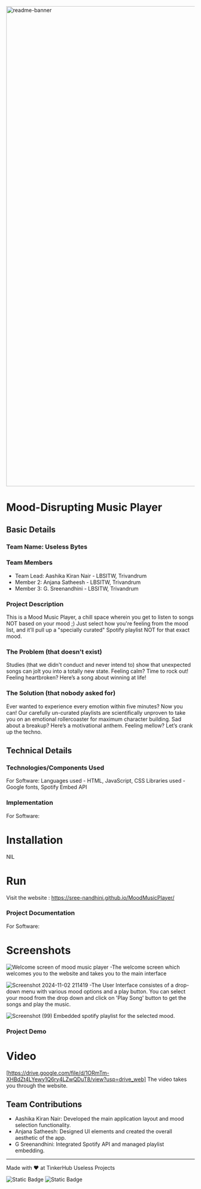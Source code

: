 <img width="1280" alt="readme-banner" src="https://github.com/user-attachments/assets/35332e92-44cb-425b-9dff-27bcf1023c6c">

# Mood-Disrupting Music Player


## Basic Details
### Team Name: Useless Bytes


### Team Members
- Team Lead: Aashika Kiran Nair - LBSITW, Trivandrum
- Member 2: Anjana Satheesh - LBSITW, Trivandrum
- Member 3: G. Sreenandhini - LBSITW, Trivandrum

### Project Description
This is a Mood Music Player, a chill space wherein you get to listen to songs NOT based on your mood ;) Just select how you're feeling  from the mood list, and it’ll pull up a "specially curated" Spotify playlist NOT for that exact mood.

### The Problem (that doesn't exist)
Studies (that we didn't conduct and never intend to) show that unexpected songs can jolt you into a totally new state. Feeling calm? Time to rock out! Feeling heartbroken? Here’s a song about winning at life!

### The Solution (that nobody asked for)
Ever wanted to experience every emotion within five minutes? Now you can! Our carefully un-curated playlists are scientifically unproven to take you on an emotional rollercoaster for maximum character building. Sad about a breakup? Here’s a motivational anthem. Feeling mellow? Let’s crank up the techno.

## Technical Details
### Technologies/Components Used
For Software:
 Languages used - HTML, JavaScript, CSS 
 Libraries used - Google fonts, Spotify Embed API

### Implementation
For Software: 
# Installation
NIL

# Run
Visit the website : https://sree-nandhini.github.io/MoodMusicPlayer/

### Project Documentation
For Software:

# Screenshots
![Welcome screen of mood music player](https://github.com/user-attachments/assets/57c8b11d-359c-4438-9dcd-5034c673e98d)
-The welcome screen which welcomes you to the website and takes you to the main interface


![Screenshot 2024-11-02 211419](https://github.com/user-attachments/assets/c68f6e63-cf40-4f24-8682-e9c4ddefbbae)
-The User Interface consistes of a drop-down menu with various mood options and a play button. You can select your mood from the drop down and click on 'Play Song' button to get the songs and play the music.

![Screenshot (99)](https://github.com/user-attachments/assets/c3b30570-38d2-4e31-8df5-b588ab09bae3)
Embedded spotify playlist for the selected mood.


### Project Demo
# Video
[https://drive.google.com/file/d/1ORmTm-XHBdZt4LYewy1Q6ry4LZwQDuT8/view?usp=drive_web]
The video takes you through the website.


## Team Contributions
- Aashika Kiran Nair: Developed the main application layout and mood selection functionality.
- Anjana Satheesh: Designed UI elements and created the overall aesthetic of the app.
- G Sreenandhini: Integrated Spotify API and managed playlist embedding.

---
Made with ❤️ at TinkerHub Useless Projects 

![Static Badge](https://img.shields.io/badge/TinkerHub-24?color=%23000000&link=https%3A%2F%2Fwww.tinkerhub.org%2F)
![Static Badge](https://img.shields.io/badge/UselessProject--24-24?link=https%3A%2F%2Fwww.tinkerhub.org%2Fevents%2FQ2Q1TQKX6Q%2FUseless%2520Projects)



